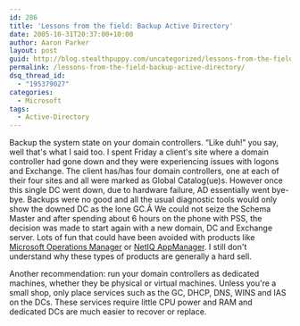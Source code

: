 ```yaml
---
id: 286
title: 'Lessons from the field: Backup Active Directory'
date: 2005-10-31T20:37:00+10:00
author: Aaron Parker
layout: post
guid: http://blog.stealthpuppy.com/uncategorized/lessons-from-the-field
permalink: /lessons-from-the-field-backup-active-directory/
dsq_thread_id:
  - "195379027"
categories:
  - Microsoft
tags:
  - Active-Directory
---
```

Backup the system state on your domain controllers. &#8220;Like duh!&#8221; you say, well that's what I said too. I spent Friday a client's site where a domain controller had gone down and they were experiencing issues with logons and Exchange. The client has/has four domain controllers, one at each of their four sites and all were marked as Global Catalog(ue)s. However once this single DC went down, due to hardware failure, AD essentially went bye-bye. Backups were no good and all the usual diagnostic tools would only show the downed DC as the lone GC.Â We could not seize the Schema Master and after spending about 6 hours on the phone with PSS, the decision was made to start again with a new domain, DC and Exchange server. Lots of fun that could have been avoided with products like [Microsoft Operations Manager](http://www.microsoft.com/mom/default.mspx) or [NetIQ AppManager](http://www.netiq.com/products/am/default.asp). I still don't understand why these types of products are generally a hard sell.

Another recommendation: run your domain controllers as dedicated machines, whether they be physical or virtual machines. Unless you're a small shop, only place services such as the GC, DHCP, DNS, WINS and IAS on the DCs. These services require little CPU power and RAM and dedicated DCs are much easier to recover or replace.

<img width="1" src="http://blogs.virtualserver.tv/aggbug.aspx?PostID=232" height="1" />